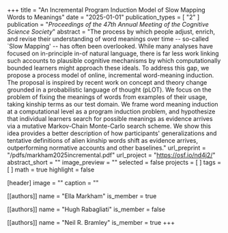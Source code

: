 +++
title = "An Incremental Program Induction Model of Slow Mapping Words to Meanings"
date = "2025-01-01"
publication_types = [ "2" ]
publication = "_Proceedings of the 47th Annual Meeting of the Cognitive Science Society_"
abstract = "The process by which people adjust, enrich, and revise their understanding of word meanings over time -- so-called `Slow Mapping' -- has often been overlooked. While many analyses have focused on in-principle in-of natural language, there is far less work linking such accounts to plausible cognitive mechanisms by which computationally bounded learners might approach these ideals. To address this gap, we propose a process model of online, incremental word-meaning induction. The proposal is inspired by recent work on concept and theory change grounded in a probabilistic language of thought (pLOT). We focus on the problem of fixing the meanings of words from examples of their usage, taking kinship terms as our test domain. We frame word meaning induction at a computational level as a program induction problem, and hypothesize that individual learners search for possible meanings as evidence arrives via a mutative Markov-Chain Monte-Carlo search scheme. We show this idea provides a better description of how participants' generalizations and tentative definitions of alien kinship words shift as evidence arrives, outperforming normative accounts and other baselines."
url_preprint = "/pdfs/markham2025incremental.pdf"
url_project = "https://osf.io/nd4j2/"
abstract_short = ""
image_preview = ""
selected = false
projects = [ ]
tags = [ ]
math = true
highlight = false

[header]
image = ""
caption = ""

[[authors]]
name = "Ella Markham"
is_member = true

[[authors]]
name = "Hugh Rabagliati"
is_member = false

[[authors]]
name = "Neil R. Bramley"
is_member = true
+++

